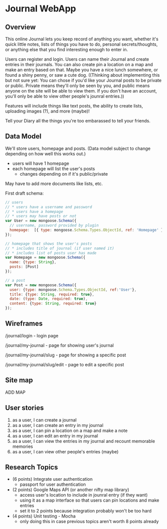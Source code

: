 # Journal WebApp
## Overview
This online Journal lets you keep record of anything you want, whether it's quick little notes, lists of things you have to do, personal secrets/thoughts, or anything else that you find interesting enough to enter in.

Users can register and login. Users can name their Journal and create entries in their journals. You can also create pin a location on a map and make an entry based on that. Maybe you have a nice lunch somewhere, or found a shiny penny, or saw a cute dog.
((Thinking about implementing this but not sure yet: You can chose if you'd like your Journal posts to be private or public. Private means they'll only be seen by you, and public means anyone on the site will be able to view them. If you don't have an account, you'll only be able to view other people's jounral entries.))

Features will include things like text posts, the ability to create lists, uploading images (?), and more (maybe)!

Tell your Diary all the things you're too embarassed to tell your friends.
## Data Model
We'll store users, homepage and posts. (Data model subject to change depending on how well this works out.)
* users will have 1 homepage
* each homepage will list the user's posts
  * changes depending on if it's public/private
  
May have to add more documents like lists, etc.

First draft schema:

```javascript
// users
// * users have a username and password
// * users have a homepage
// * users may have posts or not
var User = new mongoose.Schema({
  // username, password provided by plugin
  homepage:  [{ type: mongoose.Schema.Types.ObjectId, ref: 'Homepage' }]
});

// homepage that shows the user's posts
// * includes title of journal (if user named it)
// * includes list of posts user has made
var Homepage = new mongoose.Schema({
  name: {type: String},
  posts: [Post]
});

// a post
var Post = new mongoose.Schema({
  user: {type: mongoose.Schema.Types.ObjectId, ref:'User'},
  title: {type: String, required: true},
  date: (type: Date, required: true),
  content: {type: String, required: true}
});
```

## Wireframes
/journal/login - login page


/journal/my-journal - page for showing user's journal


/journal/my-journal/slug - page for showing a specific post

/journal/my-journal/slug/edit - page to edit a specific post

## Site map
ADD MAP

## User stories

1. as a user, I can create a journal
2. as a user, I can create an entry in my journal
2. as a user, I can pin a location on a map and make a note
3. as a user, I can edit an entry in my journal
4. as a user, I can view the entries in my journal and recount memorable memories
5. as a user, I can view other people's entries (maybe)

## Research Topics

* (6 points) Integrate user authentication
    * passport for user authentication
* (2 points) Google Maps API (or another nifty map library)
    * access user's location to include in jounral entry (if they want)
    * using it as a map interface so that users can pin locations and make entries
    * set it to 2 points because integration probably won't be too hard
* (4 points) Unit testing - Mocha
    * only doing this in case previous topics aren't worth 8 points already


